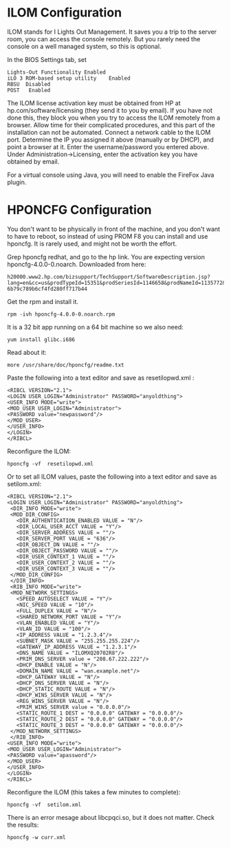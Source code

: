 # ILOM Configuration

ILOM stands for I Lights Out Management. It saves you a trip to the server room, you can access the console remotely. But you rarely need the console on a well managed system, so this is optional.

In the BIOS Settings tab, set 
```
Lights-Out Functionality Enabled
iLO 3 ROM-based setup utility    Enabled
RBSU  Disabled
POST   Enabled
```


The ILOM license activation key must be obtained from HP at hp.com/software/licensing (they send it to you by email). If you have not done this, they block you when you try to access the ILOM remotely from a browser. Allow time for their complicated procedures, and this part of the installation can not be automated. Connect a network cable to the ILOM port. Determine the IP you assigned it above (manually or by DHCP), and point a browser at it. Enter the username/password you entered above. Under Administration->Licensing, enter the activation key you have obtained by email.

For a virtual console using Java, you will need to enable the FireFox Java plugin.

# HPONCFG Configuration
You don't want to be physically in front of the machine, and you don't want to have to reboot, so instead of using
PROM F8 you can install and use hponcfg. It is rarely used, and might not be worth the effort.

Grep hponcfg redhat, and go to the hp link. You are expecting version hponcfg-4.0.0-0.noarch. Downloaded from here: 
```
h20000.www2.hp.com/bizsupport/TechSupport/SoftwareDescription.jsp?lang=en&cc=us&prodTypeId=15351&prodSeriesId=1146658&prodNameId=1135772&swEnvOID=4103&swLang=8&mode=2&taskId=135&swItem=MTX-6b79c789b6cf4fd280ff717b44
```
Get the rpm and install it. 
```
rpm -ivh hponcfg-4.0.0-0.noarch.rpm
```
It is a 32 bit app running on a 64 bit machine so we also need: 
```
yum install glibc.i686
```
Read about it: 
```
more /usr/share/doc/hponcfg/readme.txt
```
Paste the following into a text editor and save as resetilopwd.xml : 
```
<RIBCL VERSION="2.1">
<LOGIN USER_LOGIN="Administrator" PASSWORD="anyoldthing">
<USER_INFO MODE="write">
<MOD_USER USER_LOGIN="Administrator">
<PASSWORD value="newpassword"/>
</MOD_USER>
</USER_INFO>
</LOGIN>
</RIBCL>
```
Reconfigure the ILOM: 
```
hponcfg -vf  resetilopwd.xml
```
Or to set all ILOM values, paste the following into a text editor and save as setilom.xml: 
```
<RIBCL VERSION="2.1">
<LOGIN USER_LOGIN="Administrator" PASSWORD="anyoldthing">
 <DIR_INFO MODE="write">
 <MOD_DIR_CONFIG>
   <DIR_AUTHENTICATION_ENABLED VALUE = "N"/>
   <DIR_LOCAL_USER_ACCT VALUE = "Y"/>
   <DIR_SERVER_ADDRESS VALUE = ""/>
   <DIR_SERVER_PORT VALUE = "636"/>
   <DIR_OBJECT_DN VALUE = ""/>
   <DIR_OBJECT_PASSWORD VALUE = ""/>
   <DIR_USER_CONTEXT_1 VALUE = ""/>
   <DIR_USER_CONTEXT_2 VALUE = ""/>
   <DIR_USER_CONTEXT_3 VALUE = ""/>
 </MOD_DIR_CONFIG>
 </DIR_INFO>
 <RIB_INFO MODE="write">
 <MOD_NETWORK_SETTINGS>
   <SPEED_AUTOSELECT VALUE = "Y"/>
   <NIC_SPEED VALUE = "10"/>
   <FULL_DUPLEX VALUE = "N"/>
   <SHARED_NETWORK_PORT VALUE = "Y"/>
   <VLAN_ENABLED VALUE = "Y"/>
   <VLAN_ID VALUE = "100"/>
   <IP_ADDRESS VALUE = "1.2.3.4"/>
   <SUBNET_MASK VALUE = "255.255.255.224"/>
   <GATEWAY_IP_ADDRESS VALUE = "1.2.3.1"/>
   <DNS_NAME VALUE = "ILOMXQ20702R8"/>
   <PRIM_DNS_SERVER value = "208.67.222.222"/>
   <DHCP_ENABLE VALUE = "N"/>
   <DOMAIN_NAME VALUE = "wan.example.net"/>
   <DHCP_GATEWAY VALUE = "N"/>
   <DHCP_DNS_SERVER VALUE = "N"/>
   <DHCP_STATIC_ROUTE VALUE = "N"/>
   <DHCP_WINS_SERVER VALUE = "N"/>
   <REG_WINS_SERVER VALUE = "N"/>
   <PRIM_WINS_SERVER value = "0.0.0.0"/>
   <STATIC_ROUTE_1 DEST = "0.0.0.0" GATEWAY = "0.0.0.0"/>
   <STATIC_ROUTE_2 DEST = "0.0.0.0" GATEWAY = "0.0.0.0"/>
   <STATIC_ROUTE_3 DEST = "0.0.0.0" GATEWAY = "0.0.0.0"/>
 </MOD_NETWORK_SETTINGS>
 </RIB_INFO>
<USER_INFO MODE="write">
<MOD_USER USER_LOGIN="Administrator">
<PASSWORD value="apassword"/>
</MOD_USER>
</USER_INFO>
</LOGIN>
</RIBCL>
```
Reconfigure the ILOM (this takes a few minutes to complete): 
```
hponcfg -vf  setilom.xml
```
There is an error mesage about libcpqci.so, but it does not matter. Check the results: 
```
hponcfg -w curr.xml
```
